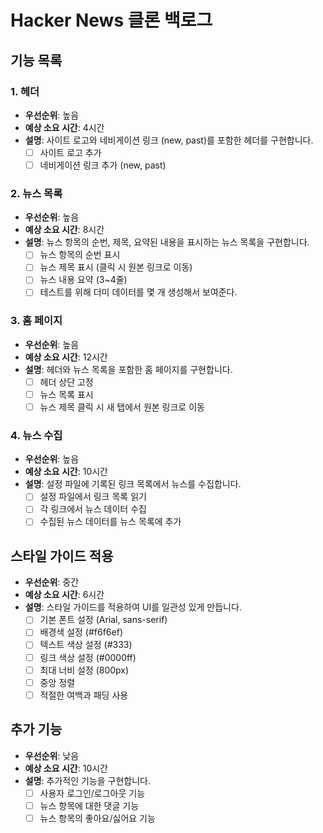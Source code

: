 # Hacker News 클론 백로그

## 기능 목록

### 1. 헤더
- **우선순위**: 높음
- **예상 소요 시간**: 4시간
- **설명**: 사이트 로고와 네비게이션 링크 (new, past)를 포함한 헤더를 구현합니다.
  - [ ] 사이트 로고 추가
  - [ ] 네비게이션 링크 추가 (new, past)

### 2. 뉴스 목록
- **우선순위**: 높음
- **예상 소요 시간**: 8시간
- **설명**: 뉴스 항목의 순번, 제목, 요약된 내용을 표시하는 뉴스 목록을 구현합니다.
  - [ ] 뉴스 항목의 순번 표시
  - [ ] 뉴스 제목 표시 (클릭 시 원본 링크로 이동)
  - [ ] 뉴스 내용 요약 (3~4줄)
  - [ ] 테스트를 위해 더미 데이터를 몇 개 생성해서 보여준다.

### 3. 홈 페이지
- **우선순위**: 높음
- **예상 소요 시간**: 12시간
- **설명**: 헤더와 뉴스 목록을 포함한 홈 페이지를 구현합니다.
  - [ ] 헤더 상단 고정
  - [ ] 뉴스 목록 표시
  - [ ] 뉴스 제목 클릭 시 새 탭에서 원본 링크로 이동

### 4. 뉴스 수집
- **우선순위**: 높음
- **예상 소요 시간**: 10시간
- **설명**: 설정 파일에 기록된 링크 목록에서 뉴스를 수집합니다.
  - [ ] 설정 파일에서 링크 목록 읽기
  - [ ] 각 링크에서 뉴스 데이터 수집
  - [ ] 수집된 뉴스 데이터를 뉴스 목록에 추가

## 스타일 가이드 적용
- **우선순위**: 중간
- **예상 소요 시간**: 6시간
- **설명**: 스타일 가이드를 적용하여 UI를 일관성 있게 만듭니다.
  - [ ] 기본 폰트 설정 (Arial, sans-serif)
  - [ ] 배경색 설정 (#f6f6ef)
  - [ ] 텍스트 색상 설정 (#333)
  - [ ] 링크 색상 설정 (#0000ff)
  - [ ] 최대 너비 설정 (800px)
  - [ ] 중앙 정렬
  - [ ] 적절한 여백과 패딩 사용

## 추가 기능
- **우선순위**: 낮음
- **예상 소요 시간**: 10시간
- **설명**: 추가적인 기능을 구현합니다.
  - [ ] 사용자 로그인/로그아웃 기능
  - [ ] 뉴스 항목에 대한 댓글 기능
  - [ ] 뉴스 항목의 좋아요/싫어요 기능
